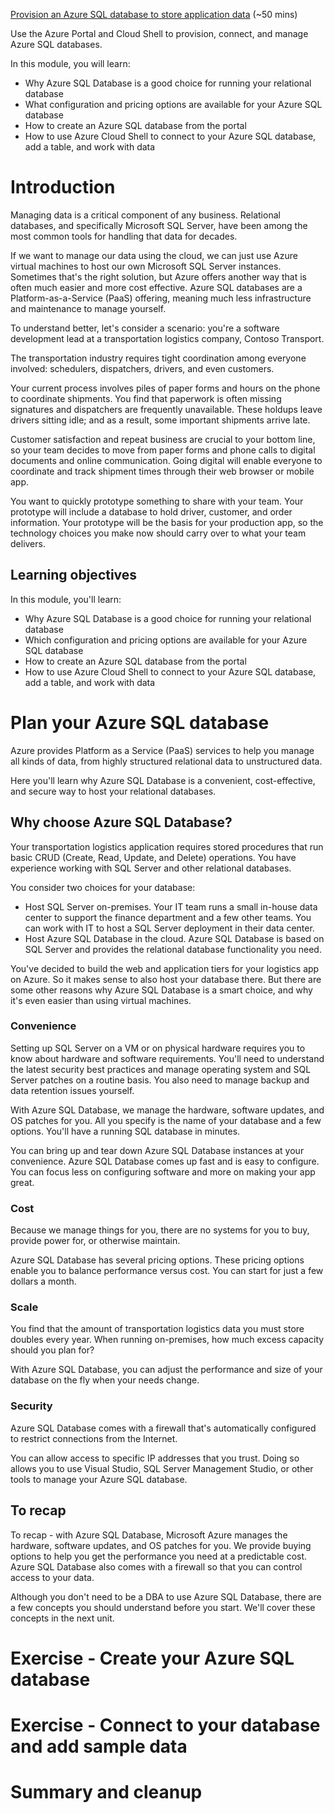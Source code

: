 [Provision an Azure SQL database to store application data](https://docs.microsoft.com/en-us/learn/modules/provision-azure-sql-db/) (~50 mins)

Use the Azure Portal and Cloud Shell to provision, connect, and manage Azure SQL databases.

In this module, you will learn:

- Why Azure SQL Database is a good choice for running your relational database
- What configuration and pricing options are available for your Azure SQL database
- How to create an Azure SQL database from the portal
- How to use Azure Cloud Shell to connect to your Azure SQL database, add a table, and work with data

# Introduction

Managing data is a critical component of any business. Relational databases, and specifically Microsoft SQL Server, have been among the most common tools for handling that data for decades.

If we want to manage our data using the cloud, we can just use Azure virtual machines to host our own Microsoft SQL Server instances. Sometimes that's the right solution, but Azure offers another way that is often much easier and more cost effective. Azure SQL databases are a Platform-as-a-Service (PaaS) offering, meaning much less infrastructure and maintenance to manage yourself.

To understand better, let's consider a scenario: you're a software development lead at a transportation logistics company, Contoso Transport.

The transportation industry requires tight coordination among everyone involved: schedulers, dispatchers, drivers, and even customers.

Your current process involves piles of paper forms and hours on the phone to coordinate shipments. You find that paperwork is often missing signatures and dispatchers are frequently unavailable. These holdups leave drivers sitting idle; and as a result, some important shipments arrive late.

Customer satisfaction and repeat business are crucial to your bottom line, so your team decides to move from paper forms and phone calls to digital documents and online communication. Going digital will enable everyone to coordinate and track shipment times through their web browser or mobile app.

You want to quickly prototype something to share with your team. Your prototype will include a database to hold driver, customer, and order information. Your prototype will be the basis for your production app, so the technology choices you make now should carry over to what your team delivers.

## Learning objectives

In this module, you'll learn:

- Why Azure SQL Database is a good choice for running your relational database
- Which configuration and pricing options are available for your Azure SQL database
- How to create an Azure SQL database from the portal
- How to use Azure Cloud Shell to connect to your Azure SQL database, add a table, and work with data

# Plan your Azure SQL database

Azure provides Platform as a Service (PaaS) services to help you manage all kinds of data, from highly structured relational data to unstructured data.

Here you'll learn why Azure SQL Database is a convenient, cost-effective, and secure way to host your relational databases.

## Why choose Azure SQL Database?

Your transportation logistics application requires stored procedures that run basic CRUD (Create, Read, Update, and Delete) operations. You have experience working with SQL Server and other relational databases.

You consider two choices for your database:

- Host SQL Server on-premises. Your IT team runs a small in-house data center to support the finance department and a few other teams. You can work with IT to host a SQL Server deployment in their data center.
- Host Azure SQL Database in the cloud. Azure SQL Database is based on SQL Server and provides the relational database functionality you need.

You've decided to build the web and application tiers for your logistics app on Azure. So it makes sense to also host your database there. But there are some other reasons why Azure SQL Database is a smart choice, and why it's even easier than using virtual machines.

### Convenience

Setting up SQL Server on a VM or on physical hardware requires you to know about hardware and software requirements. You'll need to understand the latest security best practices and manage operating system and SQL Server patches on a routine basis. You also need to manage backup and data retention issues yourself.

With Azure SQL Database, we manage the hardware, software updates, and OS patches for you. All you specify is the name of your database and a few options. You'll have a running SQL database in minutes.

You can bring up and tear down Azure SQL Database instances at your convenience. Azure SQL Database comes up fast and is easy to configure. You can focus less on configuring software and more on making your app great.

### Cost

Because we manage things for you, there are no systems for you to buy, provide power for, or otherwise maintain.

Azure SQL Database has several pricing options. These pricing options enable you to balance performance versus cost. You can start for just a few dollars a month.

### Scale

You find that the amount of transportation logistics data you must store doubles every year. When running on-premises, how much excess capacity should you plan for?

With Azure SQL Database, you can adjust the performance and size of your database on the fly when your needs change.

### Security

Azure SQL Database comes with a firewall that's automatically configured to restrict connections from the Internet.

You can allow access to specific IP addresses that you trust. Doing so allows you to use Visual Studio, SQL Server Management Studio, or other tools to manage your Azure SQL database.

## To recap

To recap - with Azure SQL Database, Microsoft Azure manages the hardware, software updates, and OS patches for you. We provide buying options to help you get the performance you need at a predictable cost. Azure SQL Database also comes with a firewall so that you can control access to your data.

Although you don't need to be a DBA to use Azure SQL Database, there are a few concepts you should understand before you start. We'll cover these concepts in the next unit.

# Exercise - Create your Azure SQL database

# Exercise - Connect to your database and add sample data

# Summary and cleanup

